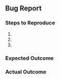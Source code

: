 ## Bug Report

### Steps to Reproduce

1.
2.
3.

### Expected Outcome
<!-- What did you expect to happen? -->

### Actual Outcome
<!-- What actually happened? -->
